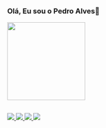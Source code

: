### Olá, Eu sou o Pedro Alves👋

<!--status-->
<div>
  <a href= "https://github.com/pedroarlves/pedroarlves">
    <img height= "180em" src="https://github-readme-stats.vercel.app/api?username=pedroarlves&show_icons=true&theme=gruvbox">
  </a>
</div>

##

<div>
  <!--instagram-->
  <a href= "https://www.instagram.com/pedroar_/" target="blank">
    <img src="https://img.shields.io/badge/Instagram-E4405F?style=for-the-badge&logo=instagram&logoColor=white">
  </a>
  <!--twiter-->
  <a href= "https://twitter.com/Pedro_Arlves">
    <img src="https://img.shields.io/badge/Twitter-1DA1F2?style=for-the-badge&logo=twitter&logoColor=white">
  </a>
  <!--youtube-->
  <a href= "https://www.youtube.com/@pedrorodriguesalves9399">
    <img src="https://img.shields.io/badge/YouTube-FF0000?style=for-the-badge&logo=youtube&logoColor=white">
  </a>
  <!--linkedin-->
  <a href= "https://www.linkedin.com/in/pedro-rodrigues-alves-2b0448202/">
    <img src="https://img.shields.io/badge/LinkedIn-0077B5?style=for-the-badge&logo=linkedin&logoColor=white">
  </a>
</div>
